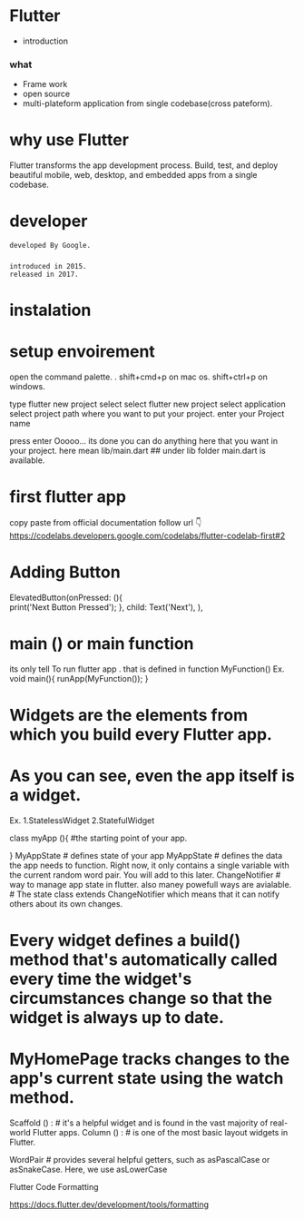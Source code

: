 # Flutter

- introduction

### what
 - Frame work
 - open source
 - multi-plateform application from single codebase(cross pateform).
# why use Flutter
 
Flutter transforms the app development process.
Build, test, and deploy beautiful mobile,
 web, desktop, and embedded apps from a single codebase.

# developer    
    developed By Google.
  ###  
    introduced in 2015.
    released in 2017.

# instalation


# setup envoirement

open the command palette. .
shift+cmd+p on mac os.
shift+ctrl+p on windows.

type flutter new project 
select  select flutter new  project
select application
select project path where you want to put your project.
enter your Project name

press enter 
Ooooo... its done
you can do anything here that you want in your project.
here mean lib/main.dart ## under lib folder main.dart is available.

# first flutter app
copy paste from official documentation
follow url 👇
https://codelabs.developers.google.com/codelabs/flutter-codelab-first#2

# Adding Button

ElevatedButton(onPressed: (){      
  print('Next Button Pressed');
},
child: Text('Next'), ),

# main () or main function
its only tell To run flutter app . that is defined in function MyFunction()
 Ex.
 void main(){
  runApp(MyFunction());
 }

 
#  Widgets are the elements from which you build every Flutter app.
#   As you can see, even the app itself is a widget.
Ex. 1.StatelessWidget
    2.StatefulWidget

 class myApp (){ #the starting point of your app.

 } 
 MyAppState # defines state of your app
 MyAppState # defines the data the app needs to function. Right now, it only contains a single variable with the current random word pair. You will add to this later.
 ChangeNotifier  # way to manage app state in flutter. also maney powefull ways are avialable.
                 # The state class extends ChangeNotifier which means that it can notify others about its own changes.

# Every widget defines a build() method that's automatically called every time the widget's circumstances change so that the widget is always up to date.
# MyHomePage tracks changes to the app's current state using the watch method.

Scaffold () :  # it's a helpful widget and is found in the vast majority of real-world Flutter apps.
Column () :   # is one of the most basic layout widgets in Flutter.

WordPair # provides several helpful getters, such as asPascalCase or asSnakeCase. Here, we use asLowerCase

Flutter Code Formatting 

https://docs.flutter.dev/development/tools/formatting 
